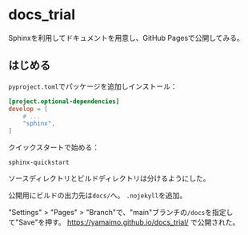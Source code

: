 # docs_trial

Sphinxを利用してドキュメントを用意し、GitHub Pagesで公開してみる。

## はじめる

`pyproject.toml`でパッケージを追加しインストール：

```toml
[project.optional-dependencies]
develop = [
    # ...
    "sphinx",
]
```

クイックスタートで始める：

```console
sphinx-quickstart
```

ソースディレクトリとビルドディレクトリは分けるようにした。

公開用にビルドの出力先は`docs/`へ。
`.nojekyll`を追加。

"Settings" > "Pages" > "Branch"で、"main"ブランチの`/docs`を指定して"Save"を押す。
https://yamaimo.github.io/docs_trial/ で公開された。
